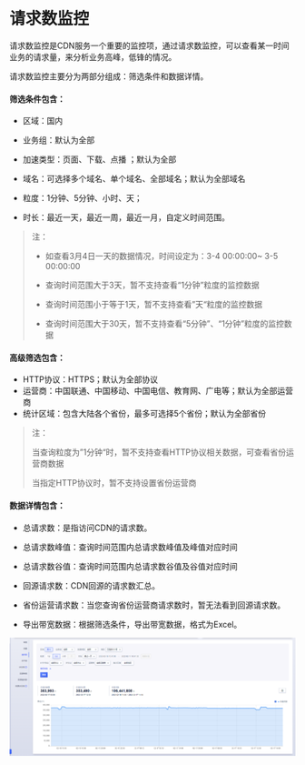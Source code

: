 # 请求数监控

请求数监控是CDN服务一个重要的监控项，通过请求数监控，可以查看某一时间业务的请求量，来分析业务高峰，低锋的情况。

请求数监控主要分为两部分组成：筛选条件和数据详情。

#### 筛选条件包含：

* 区域：国内

* 业务组：默认为全部

* 加速类型：页面、下载、点播 ；默认为全部

* 域名：可选择多个域名、单个域名、全部域名；默认为全部域名

* 粒度：1分钟、5分钟、小时、天；

* 时长：最近一天，最近一周，最近一月，自定义时间范围。

>注：
>
>* 如查看3月4日一天的数据情况，时间设定为：3-4 00:00:00~ 3-5 00:00:00
>
>* 查询时间范围大于3天，暂不支持查看“1分钟”粒度的监控数据
>* 查询时间范围小于等于1天，暂不支持查看”天“粒度的监控数据
>* 查询时间范围大于30天，暂不支持查看“5分钟”、“1分钟”粒度的监控数据



#### 高级筛选包含：

* HTTP协议：HTTPS；默认为全部协议
* 运营商：中国联通、中国移动、中国电信、教育网、广电等；默认为全部运营商
* 统计区域：包含大陆各个省份，最多可选择5个省份；默认为全部省份 

>注：
>
>当查询粒度为”1分钟“时，暂不支持查看HTTP协议相关数据，可查看省份运营商数据
>
>当指定HTTP协议时，暂不支持设置省份运营商


#### 数据详情包含：

* 总请求数：是指访问CDN的请求数。
* 总请求数峰值：查询时间范围内总请求数峰值及峰值对应时间
* 总请求数谷值：查询时间范围内总请求数谷值及谷值对应时间

* 回源请求数：CDN回源的请求数汇总。
* 省份运营请求数：当您查询省份运营商请求数时，暂无法看到回源请求数。

* 导出带宽数据：根据筛选条件，导出带宽数据，格式为Excel。

![2022-请求数监控](../images/2022-请求数监控.png)
